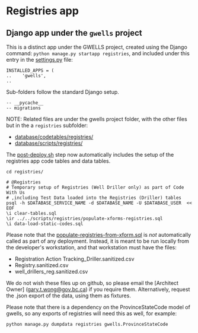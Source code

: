 # Registries app

## Django app under the `gwells` project

This is a distinct app under the GWELLS project, created using the Django command:
`python manage.py startapp registries`, and included under this entry in the [settings.py](../gwells/settings.py#L76) file:

```
INSTALLED_APPS = (
..    'gwells',
..
```

Sub-folders follow the standard Django setup.
```
-- __pycache__
-- migrations
```

NOTE: Related files are under the gwells project folder, with the other files but in the a `registries` subfolder:
- [database/codetables/registries/](../database/codetables/registries/)
- [database/scripts/registries/](../database/scripts/registries/)

The [post-deploy.sh](../database/cron/post-deploy.sh) step now automatically includes the setup of the registries app code tables and data tables.
```
cd registries/

# @Registries
# Temporary setup of Registries (Well Driller only) as part of Code With Us
# ,including Test Data loaded into the Registries (Driller) tables
psql -h $DATABASE_SERVICE_NAME -d $DATABASE_NAME -U $DATABASE_USER  << EOF
\i clear-tables.sql
\ir ../../scripts/registries/populate-xforms-registries.sql
\i data-load-static-codes.sql
```

Please note that the [populate-registries-from-xform.sql](../database/scripts/registries/populate-registries-from-xform.sql) is *not* automatically called as part of any deployment.  Instead, it is meant to be run locally from the developer's workstation, and that workstation must have the files:
- Registration Action Tracking_Driller.sanitized.csv
- Registry.sanitized.csv
- well_drillers_reg.sanitized.csv

We do not wish these files up on github, so please email the [Architect Owner] (gary.t.wong@gov.bc.ca) if you require them.  Alternatively, request the .json export of the data, using them as fixtures.  

Please note that there is a dependency on the ProvinceStateCode model of gwells, so any exports of registries will need this as well, for example:
```
python manage.py dumpdata registries gwells.ProvinceStateCode
```
